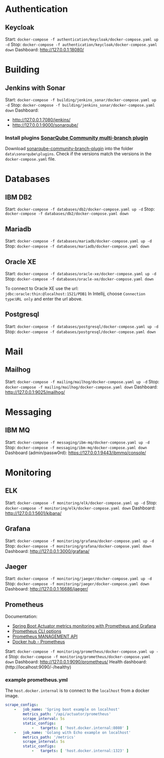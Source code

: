 # Authentication

## Keycloak

Start: `docker-compose -f authentication/keycloak/docker-compose.yaml up -d`
Stop: `docker-compose -f authentication/keycloak/docker-compose.yaml down`
Dashboard: http://127.0.0.1:18080/

# Building

## Jenkins with Sonar

Start: `docker-compose -f building/jenkins_sonar/docker-compose.yaml up -d`
Stop: `docker-compose -f building/jenkins_sonar/docker-compose.yaml down`
Dashboard:

- http://127.0.0.1:7080/jenkins/
- http://127.0.0.1:9000/sonarqube/

### Install plugins [SonarQube Community multi-branch plugin](https://github.com/mc1arke/sonarqube-community-branch-plugin)

Download [sonarqube-community-branch-plugin](https://github.com/mc1arke/sonarqube-community-branch-plugin/releases/download/1.3.2/sonarqube-community-branch-plugin-1.3.2.jar)
into the folder `data\sonarqube\plugins`.
Check if the versions match the versions in the `docker-compose.yaml` file.

# Databases

## IBM DB2

Start: `docker-compose -f databases/db2/docker-compose.yaml up -d`
Stop: `docker-compose -f databases/db2/docker-compose.yaml down`

## Mariadb

Start: `docker-compose -f databases/mariadb/docker-compose.yaml up -d`
Stop: `docker-compose -f databases/mariadb/docker-compose.yaml down`

## Oracle XE

Start: `docker-compose -f databases/oracle-xe/docker-compose.yaml up -d`
Stop: `docker-compose -f databases/oracle-xe/docker-compose.yaml down`

To connect to Oracle XE use the url: `jdbc:oracle:thin:@localhost:1521/PDB1`
In Intellij, choose `Connection type`:`URL only` and enter the url above.

## Postgresql

Start: `docker-compose -f databases/postgresql/docker-compose.yaml up -d`
Stop: `docker-compose -f databases/postgresql/docker-compose.yaml down`

# Mail

## Mailhog

Start: `docker-compose -f mailing/mailhog/docker-compose.yaml up -d`
Stop: `docker-compose -f mailing/mailhog/docker-compose.yaml down`
Dashboard: http://127.0.0.1:9025/mailhog/

# Messaging

## IBM MQ

Start: `docker-compose -f messaging/ibm-mq/docker-compose.yaml up -d`
Stop: `docker-compose -f messaging/ibm-mq/docker-compose.yaml down`
Dashboard (admin/passw0rd): https://127.0.0.1:9443/ibmmq/console/

# Monitoring

## ELK

Start: `docker-compose -f monitoring/elk/docker-compose.yaml up -d`
Stop: `docker-compose -f monitoring/elk/docker-compose.yaml down`
Dashboard: http://127.0.0.1:5601/kibana/

## Grafana

Start: `docker-compose -f monitoring/grafana/docker-compose.yaml up -d`
Stop: `docker-compose -f monitoring/grafana/docker-compose.yaml down`
Dashboard: http://127.0.0.1:3000/grafana/

## Jaeger

Start: `docker-compose -f monitoring/jaeger/docker-compose.yaml up -d`
Stop: `docker-compose -f monitoring/jaeger/docker-compose.yaml down`
Dashboard: http://127.0.0.1:16686/jaeger/

## Prometheus

Documentation:

- [Spring Boot Actuator metrics monitoring with Prometheus and Grafana](https://www.callicoder.com/spring-boot-actuator-metrics-monitoring-dashboard-prometheus-grafana/)
- [Prometheus CLI options](https://gist.github.com/0x0I/eec137d55a26a16d836b84cbc186ab52#file-prometheus-cli-options-L18)
- [Prometheus MANAGEMENT API](https://prometheus.io/docs/prometheus/latest/management_api/)
- [Docker hub - Prometheus](https://hub.docker.com/r/prom/prometheus/)

Start: `docker-compose -f monitoring/prometheus/docker-compose.yaml up -d`
Stop: `docker-compose -f monitoring/prometheus/docker-compose.yaml down`
Dashboard: http://127.0.0.1:9090/prometheus/
Health dashboard: (http://localhost:9090/-/healthy)

### example prometheus.yml

The `host.docker.internal` is to connect to the `localhost` from a docker image.

```yaml
scrape_configs:
    -   job_name: 'Spring boot example on localhost'
        metrics_path: '/api/actuator/prometheus'
        scrape_interval: 5s
        static_configs:
            -   targets: [ 'host.docker.internal:8080' ]
    -   job_name: 'Golang with Echo example on localhost'
        metrics_path: '/metrics'
        scrape_interval: 5s
        static_configs:
            -   targets: [ 'host.docker.internal:1323' ]

```
